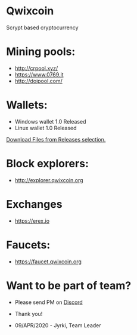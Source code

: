 # Qwixcoin

Scrypt based cryptocurrency


# Mining pools: 
- http://crpool.xyz/ 
- https://www.0769.it
- http://doipool.com/

# Wallets:
- Windows wallet 1.0 Released
- Linux wallet 1.0 Released


<a href="https://github.com/qwix-project/Qwixcoin/releases">Download Files from Releases selection.</a>
# Block explorers:
- http://explorer.qwixcoin.org

# Exchanges
- https://erex.io

# Faucets:
- https://faucet.qwixcoin.org

# Want to be part of team?
- Please send PM on <a href="https://discord.gg/v2BUNpP">Discord</a>
- Thank you!

- 09/APR/2020  - Jyrki, Team Leader
